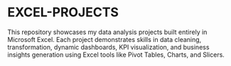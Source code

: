 # EXCEL-PROJECTS
This repository showcases my data analysis projects built entirely in Microsoft Excel. Each project demonstrates skills in data cleaning, transformation, dynamic dashboards, KPI visualization, and business insights generation using Excel tools like Pivot Tables, Charts, and Slicers.
